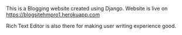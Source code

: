 This is a Blogging website created using Django.
Website is live on https://blogsitehmpro1.herokuapp.com

Rich Text Editor is also there for making user writing experience good.